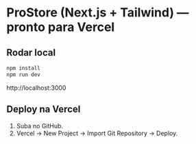 # ProStore (Next.js + Tailwind) — pronto para Vercel

## Rodar local
```bash
npm install
npm run dev
```
http://localhost:3000

## Deploy na Vercel
1. Suba no GitHub.
2. Vercel → New Project → Import Git Repository → Deploy.
